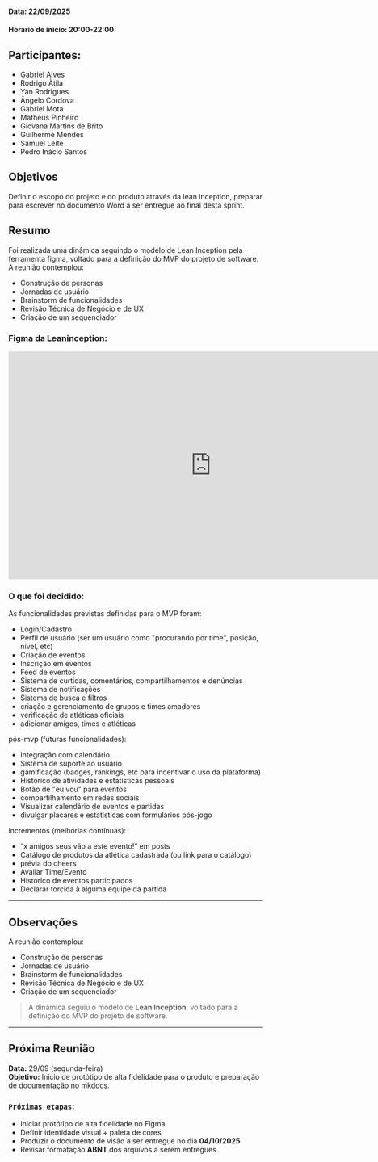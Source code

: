 #### Data: 22/09/2025
#### Horário de início: 20:00-22:00

## Participantes:
- Gabriel Alves
- Rodrigo Àtila
- Yan Rodrigues
- Ângelo Cordova
- Gabriel Mota
- Matheus Pinheiro
- Giovana Martins de Brito
- Guilherme Mendes
- Samuel Leite
- Pedro Inácio Santos

## Objetivos
Definir o escopo do projeto e do produto através da lean inception, preparar para escrever no documento Word a ser entregue ao final desta sprint.

## Resumo
Foi realizada uma dinâmica seguindo o modelo de Lean Inception pela ferramenta figma, voltado para a definição do MVP do projeto de software. A reunião contemplou:
- Construção de personas
- Jornadas de usuário
- Brainstorm de funcionalidades
- Revisão Técnica de Negócio e de UX
- Criação de um sequenciador

### Figma da Leaninception:
<div>
    <iframe style="border: 1px solid rgba(0, 0, 0, 0.1);" width="800" height="450" src="https://embed.figma.com/board/OvHe9jFciGpdRbvyPZmsL4/Template-Lean-Inception?node-id=0-1&embed-host=share" allowfullscreen></iframe>
</div>

### O que foi decidido:

As funcionalidades previstas definidas para o MVP foram:
- Login/Cadastro
- Perfil de usuário (ser um usuário como "procurando por time", posição, nível, etc)
- Criação de eventos
- Inscrição em eventos
- Feed de eventos
- Sistema de curtidas, comentários, compartilhamentos e denúncias
- Sistema de notificações
- Sistema de busca e filtros
- criação e gerenciamento de grupos e times amadores
- verificação de atléticas oficiais
- adicionar amigos, times e atléticas

pós-mvp (futuras funcionalidades):
- Integração com calendário
- Sistema de suporte ao usuário 
- gamificação (badges, rankings, etc para incentivar o uso da plataforma)
- Histórico de atividades e estatísticas pessoais
- Botão de "eu vou" para eventos
- compartilhamento em redes sociais
- Visualizar calendário de eventos e partidas
- divulgar placares e estatísticas com formulários pós-jogo

incrementos (melhorias contínuas):
- “x amigos seus vão a este evento!” em posts
- Catálogo de produtos da atlética cadastrada (ou link para o catálogo)
- prévia do cheers
- Avaliar Time/Evento
- Histórico de eventos participados
- Declarar torcida à alguma equipe da partida

---

## Observações
A reunião contemplou:
- Construção de personas  
- Jornadas de usuário  
- Brainstorm de funcionalidades  
- Revisão Técnica de Negócio e de UX  
- Criação de um sequenciador  

> A dinâmica seguiu o modelo de **Lean Inception**, voltado para a definição do MVP do projeto de software.

---

## Próxima Reunião
**Data:** 29/09 (segunda-feira)  
**Objetivo:** Início de protótipo de alta fidelidade para o produto e preparação de documentação no mkdocs.

### `Próximas etapas`:
- Iniciar protótipo de alta fidelidade no Figma
- Definir identidade visual + paleta de cores
- Produzir o documento de visão a ser entregue no dia **04/10/2025**  
- Revisar formatação **ABNT** dos arquivos a serem entregues  

